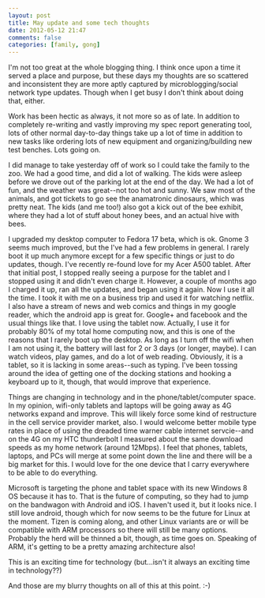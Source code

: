 ```yaml
---
layout: post
title: May update and some tech thoughts
date: 2012-05-12 21:47
comments: false
categories: [family, gong]
---
```




I'm not too great at the whole blogging thing. I think once upon a time it served a place and purpose, but these days my thoughts are so scattered and inconsistent they are more aptly captured by microblogging/social network type updates. Though when I get busy I don't think about doing that, either.

Work has been hectic as always, it not more so as of late. In addition to completely re-writing and vastly improving my spec report generating tool, lots of other normal day-to-day things take up a lot of time in addition to new tasks like ordering lots of new equipment and organizing/building new test benches. Lots going on.

I did manage to take yesterday off of work so I could take the family to the zoo. We had a good time, and did a lot of walking. The kids were asleep before we drove out of the parking lot at the end of the day. We had a lot of fun, and the weather was great--not too hot and sunny. We saw most of the animals, and got tickets to go see the anamatronic dinosaurs, which was pretty neat. The kids (and me too!) also got a kick out of the bee exhibit, where they had a lot of stuff about honey bees, and an actual hive with bees.

I upgraded my desktop computer to Fedora 17 beta, which is ok. Gnome 3 seems much improved, but the I've had a few problems in general. I rarely boot it up much anymore except for a few specific things or just to do updates, though. I've recently re-found love for my Acer A500 tablet. After that initial post, I stopped really seeing a purpose for the tablet and I stopped using it and didn't even charge it. However, a couple of months ago I charged it up, ran all the updates, and began using it again. Now I use it all the time. I took it with me on a business trip and used it for watching netflix. I also have a stream of news and web comics and things in my google reader, which the android app is great for. Google+ and facebook and the usual things like that. I love using the tablet now. Actually, I use it for probably 80% of my total home computing now, and this is one of the reasons that I rarely boot up the desktop. As long as I turn off the wifi when I am not using it, the battery will last for 2 or 3 days (or longer, maybe). I can watch videos, play games, and do a lot of web reading. Obviously, it is a tablet, so it is lacking in some areas--such as typing. I've been tossing around the idea of getting one of the docking stations and hooking a keyboard up to it, though, that would improve that experience.

Things are changing in technology and in the phone/tablet/computer space. In my opinion, wifi-only tablets and laptops will be going away as 4G networks expand and improve. This will likely force some kind of restructure in the cell service provider market, also. I would welcome better mobile type rates in place of using the dreaded time warner cable internet servcie--and on the 4G on my HTC thunderbolt I measured about the same download speeds as my home network (around 12Mbps). I feel that phones, tablets, laptops, and PCs will merge at some point down the line and there will be a big market for this. I would love for the one device that I carry everywhere to be able to do everything.

Microsoft is targeting the phone and tablet space with its new Windows 8 OS because it has to. That is the future of computing, so they had to jump on the bandwagon with Android and iOS. I haven't used it, but it looks nice. I still love android, though which for now seems to be the future for Linux at the moment. Tizen is coming along, and other Linux variants are or will be compatible with ARM processors so there will still be many options. Probably the herd will be thinned a bit, though, as time goes on.
Speaking of ARM, it's getting to be a pretty amazing architecture also!

This is an exciting time for technology (but...isn't it always an exciting time in technology??)

And those are my blurry thoughts on all of this at this point. :-)

